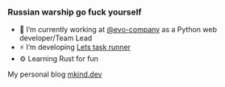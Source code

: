 ### Russian warship go fuck yourself

- 🔭 I’m currently working at [@evo-company](https://github.com/evo-company) as a Python web developer/Team Lead
- ⚡ I’m developing [Lets task runner](https://github.com/lets-cli/lets)
- ⚙️ Learning Rust for fun

My personal blog [mkind.dev](https://mkind.dev/)
<!--
**kindermax/kindermax** is a ✨ _special_ ✨ repository because its `README.md` (this file) appears on your GitHub profile.

Here are some ideas to get you started:

- 🔭 I’m currently working on ...
- 🌱 I’m currently learning ...
- 👯 I’m looking to collaborate on ...
- 🤔 I’m looking for help with ...
- 💬 Ask me about ...
- 📫 How to reach me: ...
- 😄 Pronouns: ...
- ⚡ Fun fact: ...
-->
